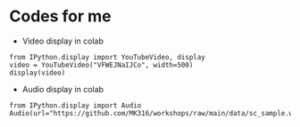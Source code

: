 # Codes for me

- Video display in colab

```
from IPython.display import YouTubeVideo, display
video = YouTubeVideo("VFWEJNaIJCo", width=500)
display(video)
```

- Audio display in colab
```
from IPython.display import Audio
Audio(url="https://github.com/MK316/workshops/raw/main/data/sc_sample.wav")
```
